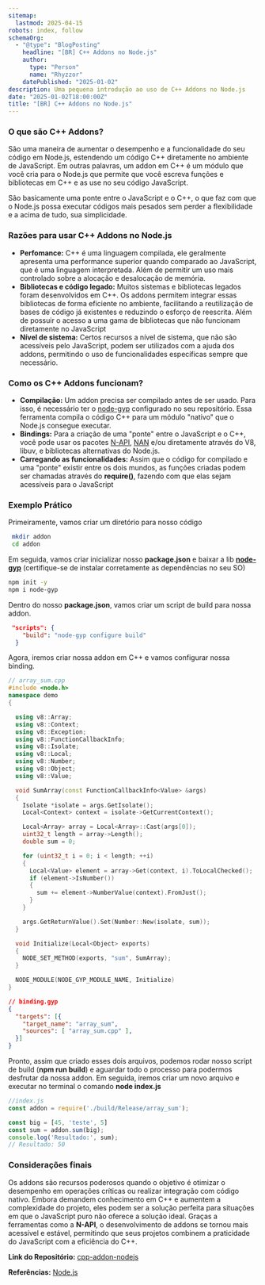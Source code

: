 ```yaml
---
sitemap:
  lastmod: 2025-04-15
robots: index, follow
schemaOrg:
  - "@type": "BlogPosting"
    headline: "[BR] C++ Addons no Node.js"
    author: 
      type: "Person"
      name: "Rhyzzor"
    datePublished: "2025-01-02"
description: Uma pequena introdução ao uso de C++ Addons no Node.js
date: "2025-01-02T18:00:00Z"
title: "[BR] C++ Addons no Node.js"
---
```

### O que são C++ Addons?

São uma maneira de aumentar o desempenho e a funcionalidade do seu código em Node.js, estendendo um código C++ diretamente no ambiente de JavaScript. Em outras palavras, um addon em C++ é um módulo que você cria para o Node.js que permite que você escreva funções e bibliotecas em C++ e as use no seu código JavaScript.

São basicamente uma ponte entre o JavaScript e o C++, o que faz com que o Node.js possa executar códigos mais pesados sem perder a flexibilidade e a acima de tudo, sua simplicidade.

### Razões para usar C++ Addons no Node.js

- **Perfomance:** C++ é uma linguagem compilada, ele geralmente apresenta uma performance superior quando comparado ao JavaScript, que é uma linguagem interpretada. Além de permitir um uso mais controlado sobre a alocação e desalocação de memória.
- **Bibliotecas e código legado:** Muitos sistemas e bibliotecas legados foram desenvolvidos em C++. Os addons permitem integrar essas bibliotecas de forma eficiente no ambiente, facilitando a reutilização de bases de código já existentes e reduzindo o esforço de reescrita. Além de possuir o acesso a uma gama de bibliotecas que não funcionam diretamente no JavaScript
- **Nível de sistema:** Certos recursos a nível de sistema, que não são acessíveis pelo JavaScript, podem ser utilizados com a ajuda dos addons, permitindo o uso de funcionalidades específicas sempre que necessário.

### Como os C++ Addons funcionam?

- **Compilação:** Um addon precisa ser compilado antes de ser usado. Para isso, é necessário ter o [node-gyp](https://github.com/nodejs/node-gyp) configurado no seu repositório. Essa ferramenta compila o código C++ para um módulo "nativo" que o Node.js consegue executar.
- **Bindings:** Para a criação de uma "ponte" entre o JavaScript e o C++, você pode usar os pacotes [N-API](https://nodejs.org/api/n-api.html), [NAN](https://github.com/nodejs/nan) e/ou diretamente através do V8, libuv, e bibliotecas alternativas do Node.js.
- **Carregando as funcionalidades:** Assim que o código for compilado e uma "ponte" existir entre os dois mundos, as funções criadas podem ser chamadas através do **require()**, fazendo com que elas sejam acessíveis para o JavaScript

### Exemplo Prático

Primeiramente, vamos criar um diretório para nosso código

```bash
 mkdir addon
 cd addon
```

Em seguida, vamos criar inicializar nosso **package.json** e baixar a lib [**node-gyp**](https://github.com/nodejs/node-gyp) (certifique-se de instalar corretamente as dependências no seu SO)

```bash
npm init -y
npm i node-gyp
```

Dentro do nosso **package.json**, vamos criar um script de build para nossa addon.

```json
 "scripts": {
    "build": "node-gyp configure build"
  }
```

Agora, iremos criar nossa addon em C++ e vamos configurar nossa binding.

```cpp
// array_sum.cpp
#include <node.h>
namespace demo
{

  using v8::Array;
  using v8::Context;
  using v8::Exception;
  using v8::FunctionCallbackInfo;
  using v8::Isolate;
  using v8::Local;
  using v8::Number;
  using v8::Object;
  using v8::Value;

  void SumArray(const FunctionCallbackInfo<Value> &args)
  {
    Isolate *isolate = args.GetIsolate();
    Local<Context> context = isolate->GetCurrentContext();

    Local<Array> array = Local<Array>::Cast(args[0]);
    uint32_t length = array->Length();
    double sum = 0;

    for (uint32_t i = 0; i < length; ++i)
    {
      Local<Value> element = array->Get(context, i).ToLocalChecked();
      if (element->IsNumber())
      {
        sum += element->NumberValue(context).FromJust();
      }
    }

    args.GetReturnValue().Set(Number::New(isolate, sum));
  }

  void Initialize(Local<Object> exports)
  {
    NODE_SET_METHOD(exports, "sum", SumArray);
  }

  NODE_MODULE(NODE_GYP_MODULE_NAME, Initialize)
}

```

```json
// binding.gyp
{
  "targets": [{
    "target_name": "array_sum",
    "sources": [ "array_sum.cpp" ],
  }]
}
```

Pronto, assim que criado esses dois arquivos, podemos rodar nosso script de build (**npm run build**) e aguardar todo o processo para podermos desfrutar da nossa addon. Em seguida, iremos criar um novo arquivo e executar no terminal o comando **node index.js**

```js
//index.js
const addon = require('./build/Release/array_sum');

const big = [45, 'teste', 5]
const sum = addon.sum(big);
console.log('Resultado:', sum);
// Resultado: 50
```

### Considerações finais

Os addons são recursos poderosos quando o objetivo é otimizar o desempenho em operações críticas ou realizar integração com código nativo. Embora demandem conhecimento em C++ e aumentem a complexidade do projeto, eles podem ser a solução perfeita para situações em que o JavaScript puro não oferece a solução ideal. Graças a ferramentas como a **N-API**, o desenvolvimento de addons se tornou mais acessível e estável, permitindo que seus projetos combinem a praticidade do JavaScript com a eficiência do C++.

**Link do Repositório:** [cpp-addon-nodejs](https://github.com/rhyzzor/cpp-addon-nodejs)

**Referências:** [Node.js](https://nodejs.org/docs/latest/api/)